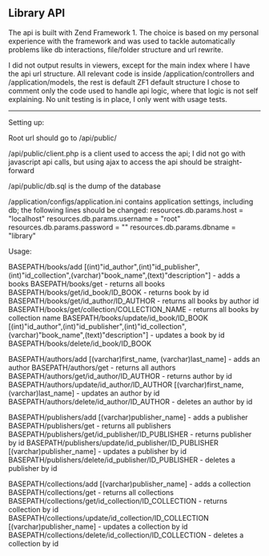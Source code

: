 Library API
-----------

The api is built with Zend Framework 1. The choice is based on my personal experience with the framework and was used to tackle automatically problems like db interactions, file/folder structure and url rewrite.


I did not output results in viewers, except for the main index where I have the api url structure. 
All relevant code is inside /application/controllers and /application/models, the rest is default ZF1 default structure
I chose to comment only the code used to handle api logic, where that logic is not self explaining.
No unit testing is in place, I only went with usage tests.

----

Setting up:

Root url should go to /api/public/

/api/public/client.php is a client used to access the api; I did not go with javascript api calls, but using ajax to access the api should be straight-forward

/api/public/db.sql is the dump of the database

/application/configs/application.ini contains application settings, including db; the following lines should be changed:
resources.db.params.host = "localhost"
resources.db.params.username = "root"
resources.db.params.password = ""
resources.db.params.dbname = "library"




Usage:

BASEPATH/books/add [(int)"id_author",(int)"id_publisher",(int)"id_collection",(varchar)"book_name",(text)"description"] - adds a books
BASEPATH/books/get - returns all books
BASEPATH/books/get/id_book/ID_BOOK - returns book by id
BASEPATH/books/get/id_author/ID_AUTHOR - returns all books by author id
BASEPATH/books/get/collection/COLLECTION_NAME - returns all books by collection name
BASEPATH/books/update/id_book/ID_BOOK [(int)"id_author",(int)"id_publisher",(int)"id_collection",(varchar)"book_name",(text)"description"] - updates a book by id
BASEPATH/books/delete/id_book/ID_BOOK

BASEPATH/authors/add [(varchar)first_name, (varchar)last_name] - adds an author
BASEPATH/authors/get - returns all authors
BASEPATH/authors/get/id_author/ID_AUTHOR - returns author by id
BASEPATH/authors/update/id_author/ID_AUTHOR [(varchar)first_name, (varchar)last_name] - updates an author by id
BASEPATH/authors/delete/id_author/ID_AUTHOR - deletes an author by id

BASEPATH/publishers/add [(varchar)publisher_name] - adds a publisher
BASEPATH/publishers/get - returns all publishers
BASEPATH/publishers/get/id_publisher/ID_PUBLISHER - returns publisher by id
BASEPATH/publishers/update/id_publisher/ID_PUBLISHER [(varchar)publisher_name] - updates a publisher by id
BASEPATH/publishers/delete/id_publisher/ID_PUBLISHER - deletes a publisher by id

BASEPATH/collections/add [(varchar)publisher_name] - adds a collection
BASEPATH/collections/get - returns all collections
BASEPATH/collections/get/id_collection/ID_COLLECTION - returns collection by id
BASEPATH/collections/update/id_collection/ID_COLLECTION [(varchar)publisher_name] - updates a collection by id
BASEPATH/collections/delete/id_collection/ID_COLLECTION - deletes a collection by id
